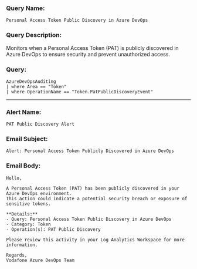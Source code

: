 ### Query Name:  
`Personal Access Token Public Discovery in Azure DevOps`

### Query Description:  
Monitors when a Personal Access Token (PAT) is publicly discovered in Azure DevOps to ensure security and prevent unauthorized access.

### Query:  
```kql
AzureDevOpsAuditing
| where Area == "Token"
| where OperationName == "Token.PatPublicDiscoveryEvent"
```

---

### Alert Name:  
`PAT Public Discovery Alert`

### Email Subject:  
`Alert: Personal Access Token Publicly Discovered in Azure DevOps`

### Email Body:  
```
Hello,

A Personal Access Token (PAT) has been publicly discovered in your Azure DevOps environment.  
This action could indicate a potential security breach or exposure of sensitive tokens.

**Details:**  
- Query: Personal Access Token Public Discovery in Azure DevOps  
- Category: Token  
- Operation(s): PAT Public Discovery

Please review this activity in your Log Analytics Workspace for more information.

Regards,  
Vodafone Azure DevOps Team
```
